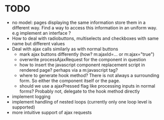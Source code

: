 TODO
====

- no model: pages displaying the same information store them in a different way. 
  Find a way to access this information in an uniform way. e.g implement an interface ?
- How to deal with radiobuttons, multiselects and checkboxes with same name but different values
- Deal with ajax calls similarly as with normal buttons
  - mark ajax buttons differently (how? m:ajaxId=... or m:ajax="true")
  - overwrite processAjaxRequest for the component in question
  - how to insert the javascript component replacement script in rendered page? perhaps via a m:javascript tag?
  - where to generate hook method? 
    There is not always a surrounding form. So either the component itself or the page.
  - should we use a ajaxPressed flag like processing inputs in normal forms? 
    Probably not, delegate to the hook method directly
- implement logging
- implement handling of nested loops (currently only one loop level is supported)
- more intuitive support of ajax requests
